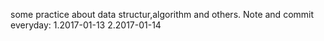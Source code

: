 some practice about data structur,algorithm and others.
Note and commit everyday:
1.2017-01-13
2.2017-01-14
